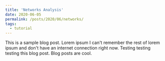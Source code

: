 ```yaml
---
title: 'Networks Analysis'
date: 2020-06-05
permalink: /posts/2020/06/networks/
tags:
  - tutorial
---
```


This is a sample blog post. Lorem ipsum I can't remember the rest of lorem ipsum and don't have an internet connection right now. Testing testing testing this blog post. Blog posts are cool.

